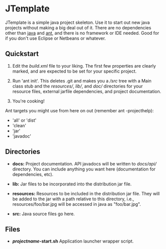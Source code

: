 JTemplate
=========

JTemplate is a simple java project skeleton. Use it to start out new java
projects without making a big deal out of it. There are no dependencies other
than [java][] and [ant][], and there is no framework or IDE needed. Good for
if you don't use Eclipse or Netbeans or whatever.

[java]:       http://sun.java.com/      "Java"
[ant]:        http://ant.apache.org/    "ant"

Quickstart
----------

1.  Edit the _build.xml_ file to your liking.  The first few properties
    are clearly marked, and are expected to be set for your specific
    project.

2.  Run 'ant init'.  This deletes .git and makes you a _/src_ tree with
    a Main class stub and the _resources/_, _lib/_, and _doc/_ directories
    for your resource files, external jarfile dependencies, and project
    documentation.

3.  You're cooking!

Ant targets you might use from here on out (remember ant -projecthelp): 

+ 'all' or 'dist'
+ 'clean'
+ 'jar'
+ 'javadoc'

Directories
-----------
    
+ __docs:__ Project documentation. API javadocs will be written to _docs/api/_ 
  directory. You can include anything you want here (documentation for 
  dependencies, etc).  

+ __lib:__ Jar files to be incorporated into the distribution jar file.

+ __resources:__ Resources to be included in the distribution jar file.  They 
  will be added to the jar with a path relative to this directory, i.e., 
  resources/foo/bar.jpg will be accessed in java as "foo/bar.jpg".

+ __src:__ Java source files go here.

Files
-----

+ __<i>projectname</i>-start.sh__ Application launcher wrapper script.
